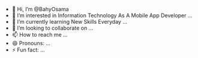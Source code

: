- 👋 Hi, I’m @BahyOsama
- 👀 I’m interested in Information Technology As A Mobile App Developer ...
- 🌱 I’m currently learning New Skills Everyday ...
- 💞️ I’m looking to collaborate on ...
- 📫 How to reach me ...
- 😄 Pronouns: ...
- ⚡ Fun fact: ...

<!---
BahyOsama/BahyOsama is a ✨ special ✨ repository because its `README.md` (this file) appears on your GitHub profile.
You can click the Preview link to take a look at your changes.
--->

